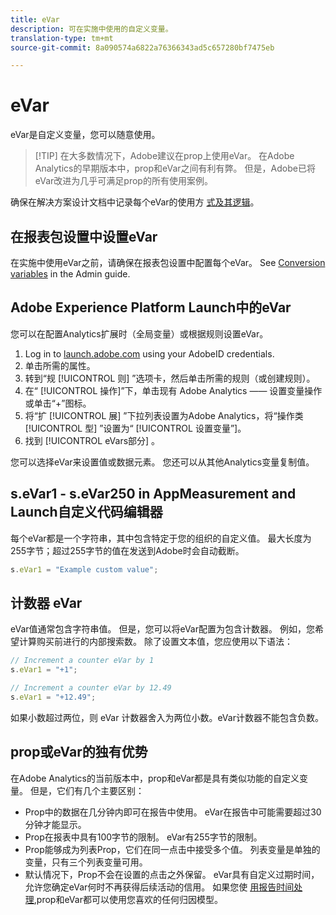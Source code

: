 ```yaml
---
title: eVar
description: 可在实施中使用的自定义变量。
translation-type: tm+mt
source-git-commit: 8a090574a6822a76366343ad5c657280bf7475eb

---
```



# eVar

eVar是自定义变量，您可以随意使用。

> [!TIP] 在大多数情况下，Adobe建议在prop上使用eVar。 在Adobe Analytics的早期版本中，prop和eVar之间有利有弊。 但是，Adobe已将eVar改进为几乎可满足prop的所有使用案例。

确保在解决方案设计文档中记录每个eVar的使用方 [式及其逻辑](../../prepare/solution-design.md)。

## 在报表包设置中设置eVar

在实施中使用eVar之前，请确保在报表包设置中配置每个eVar。 See [Conversion variables](/help/admin/admin/conversion-var-admin/conversion-var-admin.md) in the Admin guide.

## Adobe Experience Platform Launch中的eVar

您可以在配置Analytics扩展时（全局变量）或根据规则设置eVar。

1. Log in to [launch.adobe.com](https://launch.adobe.com) using your AdobeID credentials.
2. 单击所需的属性。
3. 转到“规 [!UICONTROL 则] ”选项卡，然后单击所需的规则（或创建规则）。
4. 在“ [!UICONTROL 操作]”下，单击现有  Adobe Analytics —— 设置变量操作或单击“+”图标。
5. 将“扩 [!UICONTROL 展] ”下拉列表设置为Adobe Analytics，将“操作类 [!UICONTROL 型] ”设置为“ [!UICONTROL 设置变量”]。
6. 找到 [!UICONTROL eVars部分] 。

您可以选择eVar来设置值或数据元素。 您还可以从其他Analytics变量复制值。

## s.eVar1 - s.eVar250 in AppMeasurement and Launch自定义代码编辑器

每个eVar都是一个字符串，其中包含特定于您的组织的自定义值。 最大长度为255字节；超过255字节的值在发送到Adobe时会自动截断。

```js
s.eVar1 = "Example custom value";
```

## 计数器 eVar

eVar值通常包含字符串值。 但是，您可以将eVar配置为包含计数器。 例如，您希望计算购买前进行的内部搜索数。 除了设置文本值，您应使用以下语法：

```js
// Increment a counter eVar by 1
s.eVar1 = "+1";

// Increment a counter eVar by 12.49
s.eVar1 = "+12.49";
```

如果小数超过两位，则 eVar 计数器舍入为两位小数。eVar计数器不能包含负数。

## prop或eVar的独有优势

在Adobe Analytics的当前版本中，prop和eVar都是具有类似功能的自定义变量。 但是，它们有几个主要区别：

* Prop中的数据在几分钟内即可在报告中使用。 eVar在报告中可能需要超过30分钟才能显示。
* Prop在报表中具有100字节的限制。 eVar有255字节的限制。
* Prop能够成为列表Prop，它们在同一点击中接受多个值。 列表变量是单独的变量，只有三个列表变量可用。
* 默认情况下，Prop不会在设置的点击之外保留。 eVar具有自定义过期时间，允许您确定eVar何时不再获得后续活动的信用。 如果您使 [用报告时间处理](../../../components/vrs/vrs-report-time-processing.md),prop和eVar都可以使用您喜欢的任何归因模型。
